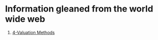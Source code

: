 # Information gleaned from the world wide web
1. [4-Valuation Methods](https://www.seedrs.com/academy/4-valuation-methods-used-by-vcs-and-angels/)
